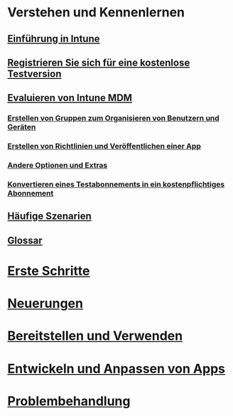 # <a name="understand-and-explore"></a>Verstehen und Kennenlernen
## <a name="introduction-to-intuneintroduction-to-microsoft-intunemd"></a>[Einführung in Intune](introduction-to-microsoft-intune.md)
## <a name="sign-up-for-a-free-trialsign-up-for-30-day-trial-microsoft-intunemd"></a>[Registrieren Sie sich für eine kostenlose Testversion](sign-up-for-30-day-trial-microsoft-intune.md)
## <a name="evaluate-intune-mdmmobile-device-management-trial-guide-microsoft-intunemd"></a>[Evaluieren von Intune MDM](mobile-device-management-trial-guide-microsoft-intune.md)
### <a name="create-groups-to-organize-users-devicesget-started-with-a-30-day-trial-of-microsoft-intune-step-3md"></a>[Erstellen von Gruppen zum Organisieren von Benutzern und Geräten](get-started-with-a-30-day-trial-of-microsoft-intune-step-3.md)
### <a name="create-policies-and-publish-an-appget-started-with-a-30-day-trial-of-microsoft-intune-step-4md"></a>[Erstellen von Richtlinien und Veröffentlichen einer App](get-started-with-a-30-day-trial-of-microsoft-intune-step-4.md)
### <a name="other-options-and-extrasget-started-with-a-30-day-trial-of-microsoft-intune-step-6md"></a>[Andere Optionen und Extras](get-started-with-a-30-day-trial-of-microsoft-intune-step-6.md)
### <a name="convert-to-a-paid-subscriptionget-started-with-a-30-day-trial-of-microsoft-intune-step-7md"></a>[Konvertieren eines Testabonnements in ein kostenpflichtiges Abonnement](get-started-with-a-30-day-trial-of-microsoft-intune-step-7.md)
## <a name="common-scenarioscommon-ways-to-use-intunemd"></a>[Häufige Szenarien](common-ways-to-use-intune.md)
## <a name="glossaryintune-glossarymd"></a>[Glossar](intune-glossary.md)

# <a name="get-startedintuneget-startedget-started"></a>[Erste Schritte](/intune/get-started/get-started)
# <a name="whats-newintunewhats-newwhats-new-in-microsoft-intune"></a>[Neuerungen](/intune/whats-new/whats-new-in-microsoft-intune)
<!-- # [Plan and Design](/intune/plan-design/ways-to-do-enterprise-mobility) -->
# <a name="deploy-and-useintunedeploy-useoverview-of-device-and-app-lifecycles-in-microsoft-intune"></a>[Bereitstellen und Verwenden](/intune/deploy-use/overview-of-device-and-app-lifecycles-in-microsoft-intune)
# <a name="develop-and-customize-appsintunedevelopintune-app-sdk"></a>[Entwickeln und Anpassen von Apps](/intune/develop/intune-app-sdk)
# <a name="troubleshootintunetroubleshootgeneral-troubleshooting-tips-for-microsoft-intune"></a>[Problembehandlung](/intune/troubleshoot/general-troubleshooting-tips-for-microsoft-intune)


<!--HONumber=Nov16_HO5-->


